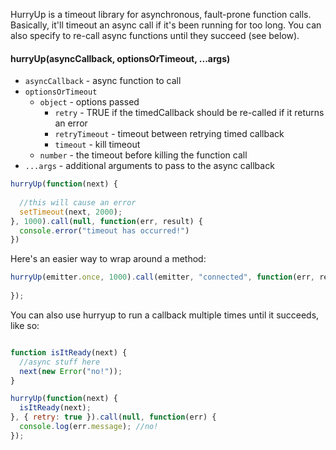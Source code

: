HurryUp is a timeout library for asynchronous, fault-prone function calls. Basically, it'll timeout an async call if it's been running for too long. You can also specify to re-call async functions until they succeed (see below).

#### hurryUp(asyncCallback, optionsOrTimeout, ...args)

- `asyncCallback` - async function to call
- `optionsOrTimeout` 
  - `object` - options passed
    - `retry` - TRUE if the timedCallback should be re-called if it returns an error
    - `retryTimeout` - timeout between retrying timed callback
    - `timeout` - kill timeout
  - `number` - the timeout before killing the function call
- `...args` - additional arguments to pass to the async callback

```javascript
hurryUp(function(next) {
  
  //this will cause an error
  setTimeout(next, 2000);
}, 1000).call(null, function(err, result) {
  console.error("timeout has occurred!")
})
```

Here's an easier way to wrap around a method:

```javascript
hurryUp(emitter.once, 1000).call(emitter, "connected", function(err, result) {
  
});
```

You can also use hurryup to run a callback multiple times until it succeeds, like so:

```javascript

function isItReady(next) {
  //async stuff here
  next(new Error("no!"));
}

hurryUp(function(next) {
  isItReady(next);
}, { retry: true }).call(null, function(err) {
  console.log(err.message); //no!
});
```
